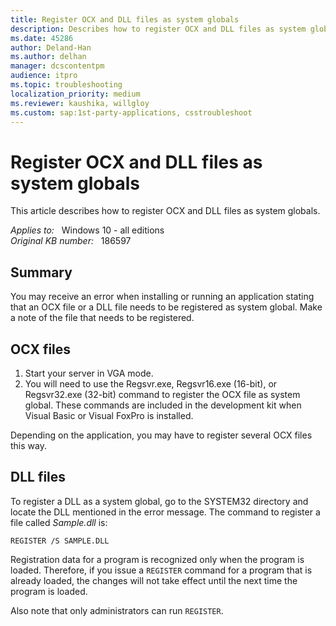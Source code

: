 ```yaml
---
title: Register OCX and DLL files as system globals
description: Describes how to register OCX and DLL files as system globals.
ms.date: 45286
author: Deland-Han
ms.author: delhan
manager: dcscontentpm
audience: itpro
ms.topic: troubleshooting
localization_priority: medium
ms.reviewer: kaushika, willgloy
ms.custom: sap:1st-party-applications, csstroubleshoot
---
```

# Register OCX and DLL files as system globals

This article describes how to register OCX and DLL files as system globals.

_Applies to:_ &nbsp; Windows 10 - all editions  
_Original KB number:_ &nbsp; 186597

## Summary

You may receive an error when installing or running an application stating that an OCX file or a DLL file needs to be registered as system global. Make a note of the file that needs to be registered.

## OCX files

1. Start your server in VGA mode.
2. You will need to use the Regsvr.exe, Regsvr16.exe (16-bit), or Regsvr32.exe (32-bit) command to register the OCX file as system global. These commands are included in the development kit when Visual Basic or Visual FoxPro is installed.

Depending on the application, you may have to register several OCX files this way.

## DLL files

To register a DLL as a system global, go to the SYSTEM32 directory and locate the DLL mentioned in the error message. The command to register a file called *Sample.dll* is:

```console
REGISTER /S SAMPLE.DLL
```

Registration data for a program is recognized only when the program is loaded. Therefore, if you issue a `REGISTER` command for a program that is already loaded, the changes will not take effect until the next time the program is loaded.

Also note that only administrators can run `REGISTER`.
